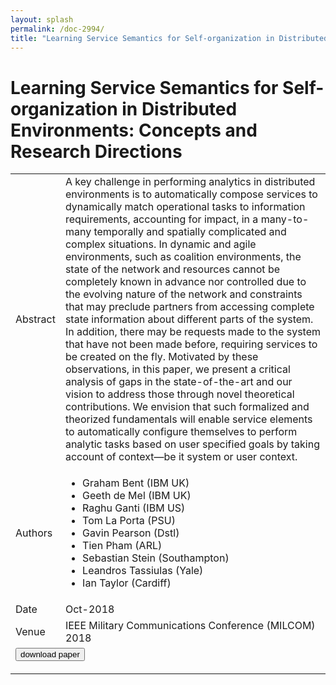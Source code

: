 ```yaml
---
layout: splash
permalink: /doc-2994/
title: "Learning Service Semantics for Self-organization in Distributed Environments: Concepts and Research Directions"
---
```


# Learning Service Semantics for Self-organization in Distributed Environments: Concepts and Research Directions

<table>
    <tbody>
    <tr>
        <td>Abstract</td>
        <td>A key challenge in performing analytics in distributed environments is to automatically compose services to dynamically match operational tasks to information requirements, accounting for impact, in a many-to-many temporally and spatially complicated and complex situations. In dynamic and agile environments, such as coalition environments, the state of the network and resources cannot be completely known in advance nor controlled due to the evolving nature of the network and constraints that may preclude partners from accessing complete state information about different parts of the system. In addition, there may be requests made to the system that have not been made before, requiring services to be created on the fly. Motivated by these observations, in this paper, we present a critical analysis of gaps in the state-of-the-art and our vision to address those through novel theoretical contributions. We envision that such formalized and theorized fundamentals will enable service elements to automatically configure themselves to perform analytic tasks based on user specified goals by taking account of context—be it system or user context.</td>
    </tr>
    <tr>
        <td>Authors</td>
        <td>
            <ul>
                <li>Graham Bent (IBM UK)</li>
                <li>Geeth de Mel (IBM UK)</li>
                <li>Raghu Ganti (IBM US)</li>
                <li>Tom La Porta (PSU)</li>
                <li>Gavin Pearson (Dstl)</li>
                <li>Tien Pham (ARL)</li>
                <li>Sebastian Stein (Southampton)</li>
                <li>Leandros Tassiulas (Yale)</li>
                <li>Ian Taylor (Cardiff)</li>
            </ul>
        </td>
    </tr>
    <tr>
        <td>Date</td>
        <td>Oct-2018</td>
    </tr>
    <tr>
        <td>Venue</td>
        <td>IEEE Military Communications Conference (MILCOM) 2018</td>
    </tr>
        <tr>
            <td colspan="2">
                <form method="get" action="https://dais-ita.org/sites/default/files/2400.pdf">
                    <button type="submit">download paper</button>
                </form>
            </td>
        </tr>
    </tbody>
</table>
